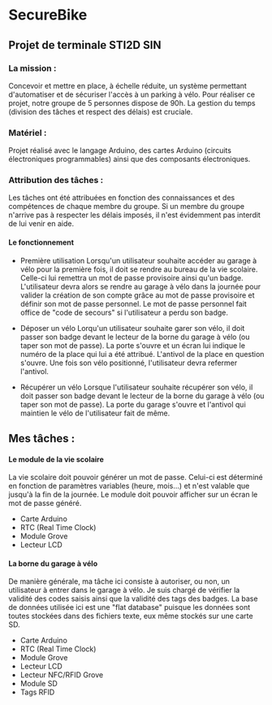 # SecureBike
## Projet de terminale STI2D SIN

### La mission :
Concevoir et mettre en place, à échelle réduite, un système permettant d'automatiser et de sécuriser l'accès à un parking à vélo. Pour réaliser ce projet, notre groupe de 5 personnes dispose de 90h. La gestion du temps (division des tâches et respect des délais) est cruciale.

### Matériel :
Projet réalisé avec le langage Arduino, des cartes Arduino (circuits électroniques programmables) ainsi que des composants électroniques.

### Attribution des tâches :
Les tâches ont été attribuées en fonction des connaissances et des compétences de chaque membre du groupe. Si un membre du groupe n'arrive pas à respecter les délais imposés, il n'est évidemment pas interdit de lui venir en aide.

#### Le fonctionnement
- Première utilisation
Lorsqu'un utilisateur souhaite accéder au garage à vélo pour la première fois, il doit se rendre au bureau de la vie scolaire.
Celle-ci lui remettra un mot de passe provisoire ainsi qu'un badge. L'utilisateur devra alors se rendre au garage à vélo dans la journée pour valider la création de son compte grâce au mot de passe provisoire et définir son mot de passe personnel.
Le mot de passe personnel fait office de "code de secours" si l'utilisateur a perdu son badge.

- Déposer un vélo
Lorqu'un utilisateur souhaite garer son vélo, il doit passer son badge devant le lecteur de la borne du garage à vélo (ou taper son mot de passe). La porte s'ouvre et un écran lui indique le numéro de la place qui lui a été attribué. L'antivol de la place en question s'ouvre. Une fois son vélo positionné, l'utilisateur devra refermer l'antivol.

- Récupérer un vélo
Lorsque l'utilisateur souhaite récupérer son vélo, il doit passer son badge devant le lecteur de la borne du garage à vélo (ou taper son mot de passe). La porte du garage s'ouvre et l'antivol qui maintien le vélo de l'utilisateur fait de même.

## Mes tâches :
#### Le module de la vie scolaire
La vie scolaire doit pouvoir générer un mot de passe. Celui-ci est déterminé en fonction de paramètres variables (heure, mois...) et n'est valable que jusqu'à la fin de la journée.
Le module doit pouvoir afficher sur un écran le mot de passe généré.
* Carte Arduino
* RTC (Real Time Clock)
* Module Grove
* Lecteur LCD

#### La borne du garage à vélo
De manière générale, ma tâche ici consiste à autoriser, ou non, un utilisateur à entrer dans le garage à vélo.
Je suis chargé de vérifier la validité des codes saisis ainsi que la validité des tags des badges.
La base de données utilisée ici est une "flat database" puisque les données sont toutes stockées dans des fichiers texte, eux même stockés sur une carte SD.
* Carte Arduino
* RTC (Real Time Clock)
* Module Grove
* Lecteur LCD
* Lecteur NFC/RFID Grove
* Module SD
* Tags RFID

